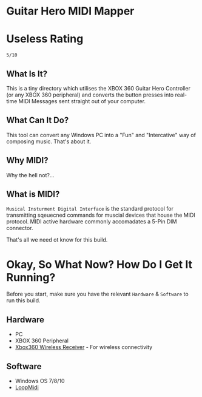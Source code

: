 # Guitar Hero MIDI Mapper

# Useless Rating
`5/10`

## What Is It?
This is a tiny directory which utilises the XBOX 360 Guitar Hero Controller (or any XBOX 360 peripheral) and converts the button presses into real-time MIDI Messages sent straight out of your computer.

## What Can It Do?
This tool can convert any Windows PC into a "Fun" and "Intercative" way of composing music. That's about it.

## Why MIDI?
Why the hell not?...

## What is MIDI?
`Musical Insturment Digital Interface` is the standard protocol for transmitting sqeuecned commands for muscial devices that house the MIDI protocol. MIDI active hardware commonly accomadates a 5-Pin DIM connector.

That's all we need ot know for this build.

# Okay, So What Now? How Do I Get It Running?
Before you start, make sure you have the relevant `Hardware` & `Software` to run this build.





## Hardware
* PC
* XBOX 360 Peripheral
* [Xbox360 Wireless Receiver](https://www.amazon.co.uk/Official-Wireless-Gaming-Receiver-Windows/dp/B000MGVAAQ) - For wireless connectivity

## Software
* Windows OS 7/8/10
* [LoopMidi](https://www.tobias-erichsen.de/software/loopmidi.html)